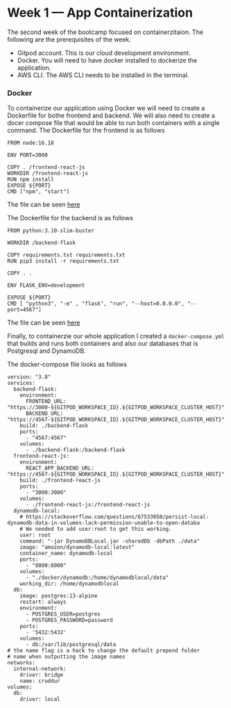 # Week 1 — App Containerization
The second week of the bootcamp focused on containerzitaion. The following are the prerequisites of the week.
 - Gitpod account. This is our cloud development environment.
 - Docker. You will need to have docker installed to dockerize the application.
 - AWS CLI. The AWS CLI needs to be installed in the terminal.

### Docker
To containerize our application using Docker we will need to create a Dockerfile for bothe frontend and backend. We will
also need to create a docer compose file that would be able to run both containers with a single command.
The Dockerfile for the frontend is as follows
```
FROM node:16.18

ENV PORT=3000

COPY . /frontend-react-js
WORKDIR /frontend-react-js
RUN npm install
EXPOSE ${PORT}
CMD ["npm", "start"]

```
The file can be seen [here](https://github.com/Gathu17/aws-bootcamp-cruddur-2023/blob/main/frontend-react-js/Dockerfile)

The Dockerfile for the backend is as follows

```
FROM python:3.10-slim-buster

WORKDIR /backend-flask

COPY requirements.txt requirements.txt
RUN pip3 install -r requirements.txt

COPY . .

ENV FLASK_ENV=development

EXPOSE ${PORT}
CMD [ "python3", "-m" , "flask", "run", "--host=0.0.0.0", "--port=4567"]

```
The file can be seen [here](https://github.com/Gathu17/aws-bootcamp-cruddur-2023/blob/main/backend-flask/Dockerfile)

Finally, to containerzie our whole application I created a ```docker-compose.yml``` that builds and runs both containers and also our databases that is Postgresql 
and DynamoDB.

The docker-compose file looks as follows

```
version: "3.8"
services:
  backend-flask:
    environment:
      FRONTEND_URL: "https://3000-${GITPOD_WORKSPACE_ID}.${GITPOD_WORKSPACE_CLUSTER_HOST}"
      BACKEND_URL: "https://4567-${GITPOD_WORKSPACE_ID}.${GITPOD_WORKSPACE_CLUSTER_HOST}"
    build: ./backend-flask
    ports:
      - "4567:4567"
    volumes:
      - ./backend-flask:/backend-flask
  frontend-react-js:
    environment:
      REACT_APP_BACKEND_URL: "https://4567-${GITPOD_WORKSPACE_ID}.${GITPOD_WORKSPACE_CLUSTER_HOST}"
    build: ./frontend-react-js
    ports:
      - "3000:3000"
    volumes:
      - ./frontend-react-js:/frontend-react-js
  dynamodb-local:
    # https://stackoverflow.com/questions/67533058/persist-local-dynamodb-data-in-volumes-lack-permission-unable-to-open-databa
    # We needed to add user:root to get this working.
    user: root
    command: "-jar DynamoDBLocal.jar -sharedDb -dbPath ./data"
    image: "amazon/dynamodb-local:latest"
    container_name: dynamodb-local
    ports:
      - "8000:8000"
    volumes:
      - "./docker/dynamodb:/home/dynamodblocal/data"
    working_dir: /home/dynamodblocal
  db:
    image: postgres:13-alpine
    restart: always
    environment:
      - POSTGRES_USER=postgres
      - POSTGRES_PASSWORD=password
    ports:
      - '5432:5432'
    volumes: 
      - db:/var/lib/postgresql/data
# the name flag is a hack to change the default prepend folder
# name when outputting the image names
networks: 
  internal-network:
    driver: bridge
    name: cruddur
volumes:
  db:
    driver: local
    
```
